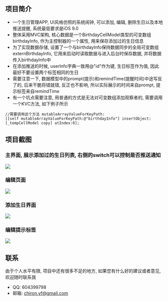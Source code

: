 ## 项目简介
- 一个生日管理APP, UI风格仿照的系统闹钟, 可以添加, 编辑, 删除生日以及本地推送提醒, 系统最低要求是iOS 9.0
- 整体采用MVC架构, 核心数据是一个BirthdayCellModel类型的可变数组birthdayInfo, 作为主控制器的一个属性, 用来保存添加过的生日信息
- 为了实现数据存储, 设置了一个与birthdayInfo保持数据同步的全局可变数组externBirthdayInfo, 它用来启动时读取数据与进入后台时保存数据, 并将数据传入birthdayInfo中
- 在添加推送的时候, userInfo字典一致用@"id"作为键, 生日标签作为值, 因此最好不要设置两个标签相同的生日
- 需要注意一下, 数据模型中的prompt(提示)和remindTime(提醒时间)中途写反了的, 后来干脆将错就错, 反正也不影响, 所以实际展示的时间来自prompt, 提示标签来自remindTime
- 有一个坑点需要注意, 用普通的方式是无法对可变数组添加观察者的, 需要调用一个KVC方法, 如下例子所示
```
//需要调用这个方法 mutableArrayValueForKeyPath:
[[self mutableArrayValueForKeyPath:@"birthdayInfo"] insertObject:[_tempCellModel copy] atIndex:0];
```


## 项目截图
### 主界面, 展示添加过的生日列表, 右侧的switch可以控制是否推送通知
![](./images/home.PNG)

### 编辑页面
![](./images/edit.PNG)

### 添加生日界面
![](./images/add.PNG)

### 编辑提示标签
![](./images/label.PNG)

## 联系
由于个人水平有限, 项目中还有很多不足的地方, 如果您有什么好的建议或者意见, 欢迎随时联系我
- QQ: 604399798
- 邮箱: chiron.yf@gmail.com
